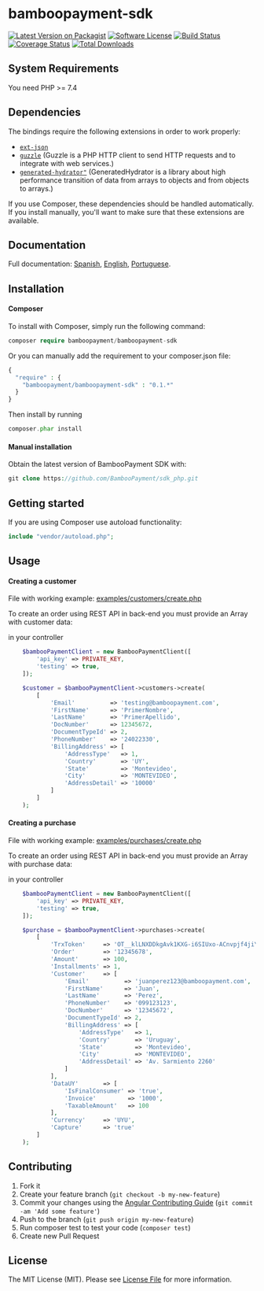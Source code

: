 
# bamboopayment-sdk

[![Latest Version on Packagist][ico-version]][link-packagist]
[![Software License][ico-license]](LICENSE.md)
[![Build Status][ico-github]][link-github]
[![Coverage Status][ico-coveralls]][link-coveralls]
[![Total Downloads][ico-downloads]][link-downloads]

## System Requirements
You need PHP >= 7.4

## Dependencies

The bindings require the following extensions in order to work properly:

-   [`ext-json`](https://secure.php.net/manual/en/book.json.php)
-   [`guzzle`](https://docs.guzzlephp.org/) (Guzzle is a PHP HTTP client to send HTTP requests and to integrate with web services.)
-   [`generated-hydrator"`](https://secure.php.net/manual/en/book.curl.php) (GeneratedHydrator is a library about high performance transition of data from arrays to objects and from objects to arrays.)


If you use Composer, these dependencies should be handled automatically. If you install manually, you'll want to make sure that these extensions are available.

## Documentation

Full documentation: [Spanish][doc-es], [English][doc-en], [Portuguese][doc-pt].

## Installation

#### Composer

To install with Composer, simply run the following command:
```php
composer require bamboopayment/bamboopayment-sdk
```

Or you can manually add the requirement to your composer.json file:

```php
{
  "require" : {
    "bamboopayment/bamboopayment-sdk" : "0.1.*"
  }
}
```
Then install by running

```php
composer.phar install
```


#### Manual installation
Obtain the latest version of BambooPayment SDK with:
```php
git clone https://github.com/BambooPayment/sdk_php.git
```

## Getting started

If you are using Composer use autoload functionality:

```php
include "vendor/autoload.php";
```

## Usage

#### Creating a customer

   File with working example: [examples/customers/create.php](examples/customers/create.php)

   To create an order using REST API in back-end you must provide an Array with customer data:

   in your controller
```php
    $bambooPaymentClient = new BambooPaymentClient([
        'api_key' => PRIVATE_KEY,
        'testing' => true,
    ]);

    $customer = $bambooPaymentClient->customers->create(
        [
            'Email'          => 'testing@bamboopayment.com',
            'FirstName'      => 'PrimerNombre',
            'LastName'       => 'PrimerApellido',
            'DocNumber'      => 12345672,
            'DocumentTypeId' => 2,
            'PhoneNumber'    => '24022330',
            'BillingAddress' => [
                'AddressType'   => 1,
                'Country'       => 'UY',
                'State'         => 'Montevideo',
                'City'          => 'MONTEVIDEO',
                'AddressDetail' => '10000'
            ]
        ]
    );
```

#### Creating a purchase

   File with working example: [examples/purchases/create.php](examples/purchases/create.php)

   To create an order using REST API in back-end you must provide an Array with purchase data:

   in your controller
```php
    $bambooPaymentClient = new BambooPaymentClient([
        'api_key' => PRIVATE_KEY,
        'testing' => true,
    ]);

    $purchase = $bambooPaymentClient->purchases->create(
        [
            'TrxToken'     => 'OT__klLNXDDkgAvk1KXG-i6SIUxo-ACnvpjf4jiYpVJ8SzQ_',
            'Order'        => '12345678',
            'Amount'       => 100,
            'Installments' => 1,
            'Customer'     => [
                'Email'          => 'juanperez123@bamboopayment.com',
                'FirstName'      => 'Juan',
                'LastName'       => 'Perez',
                'PhoneNumber'    => '099123123',
                'DocNumber'      => '12345672',
                'DocumentTypeId' => 2,
                'BillingAddress' => [
                    'AddressType'   => 1,
                    'Country'       => 'Uruguay',
                    'State'         => 'Montevideo',
                    'City'          => 'MONTEVIDEO',
                    'AddressDetail' => 'Av. Sarmiento 2260'
                ]
            ],
            'DataUY'       => [
                'IsFinalConsumer' => 'true',
                'Invoice'         => '1000',
                'TaxableAmount'   => 100
            ],
            'Currency'     => 'UYU',
            'Capture'      => 'true'
        ]
    );
```

## Contributing

1. Fork it
2. Create your feature branch (`git checkout -b my-new-feature`)
3. Commit your changes using the [Angular Contributing Guide](https://github.com/angular/angular/blob/master/CONTRIBUTING.md#type) (`git commit -am 'Add some feature'`)
4. Push to the branch (`git push origin my-new-feature`)
5. Run composer test to test your code (`composer test`)
6. Create new Pull Request

## License

The MIT License (MIT). Please see [License File](LICENSE.md) for more information.

<!--external links:-->
[ico-version]: https://img.shields.io/packagist/v/bamboopayment/bamboopayment-sdk.svg?style=flat-square

[ico-license]: https://img.shields.io/badge/license-MIT-brightgreen.svg?style=flat-square

[ico-github]:  https://github.com/BambooPayment/sdk_php/workflows/build/badge.svg

[ico-coveralls]: https://coveralls.io/repos/github/BambooPayment/sdk_php/badge.svg?branch=master&kill_cache=1

[ico-downloads]: https://img.shields.io/packagist/dt/bamboopayment/bamboopayment-sdk.svg?style=flat-square

[link-packagist]: https://packagist.org/packages/bamboopayment/bamboopayment-sdk

[link-github]: https://github.com/BambooPayment/sdk_php/actions?query=workflow%3A%22build%22

[link-coveralls]: https://coveralls.io/github/BambooPayment/sdk_php?branch=master

[link-downloads]: https://packagist.org/packages/bamboopayment/bamboopayment-sdk

[link-author]: https://github.com/BambooPayment/sdk_php

[link-contributors]: ../../contributors

[doc-es]: https://dev.bamboopayment.com/docs/es-api-bamboo-payment-pci/

[doc-en]: https://dev.bamboopayment.com/docs/en-api-bamboo-payment-pci/

[doc-pt]: https://dev.bamboopayment.com/docs/pt-api-bamboo-payment-pci/

